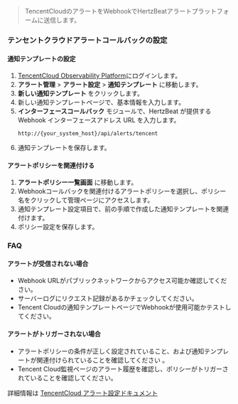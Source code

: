 >TencentCloudのアラートをWebhookでHertzBeatアラートプラットフォームに送信します。

### テンセントクラウドアラートコールバックの設定

#### 通知テンプレートの設定
1. [TencentCloud Observability Platform](https://console.cloud.tencent.com/monitorv2)にログインします。
2. **アラート管理** > **アラート設定** > **通知テンプレート** に移動します。
4. **新しい通知テンプレート** をクリックします。
4. 新しい通知テンプレートページで、基本情報を入力します。
5. **インターフェースコールバック** モジュールで、HertzBeat が提供する Webhook インターフェースアドレス URL を入力します。
   ```
   http://{your_system_host}/api/alerts/tencent
   ```
6. 通知テンプレートを保存します。

#### アラートポリシーを関連付ける
1. **アラートポリシー一覧画面** に移動します。
2. Webhookコールバックを関連付けるアラートポリシーを選択し、ポリシー名をクリックして管理ページにアクセスします。
3. 通知テンプレート設定項目で、前の手順で作成した通知テンプレートを関連付けます。
4. ポリシー設定を保存します。

### FAQ

#### アラートが受信されない場合
- Webhook URLがパブリックネットワークからアクセス可能か確認してください。
- サーバーログにリクエスト記録があるかチェックしてください。
- Tencent Cloudの通知テンプレートページでWebhookが使用可能かテストしてください。

#### アラートがトリガーされない場合
- アラートポリシーの条件が正しく設定されていること、および通知テンプレートが関連付けられていることを確認してください 。
- Tencent Cloud監視ページのアラート履歴を確認し、ポリシーがトリガーされていることを確認してください。

詳細情報は [TencentCloud アラート設定ドキュメント](https://cloud.tencent.com/document/product/248/50409)

